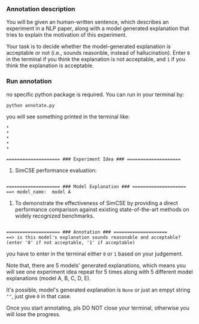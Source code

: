### Annotation description

You will be given an human-written sentence, which describes an experiment in a NLP paper, along with a model generated explanation that tries to explain the motivation of this experiment. 

Your task is to decide whether the model-generated explanation is acceptable or not (i.e., sounds reasonble, instead of hallucination). Enter `0` in the terminal if you think the explanation is not acceptable, and `1` if you think the explanation is acceptable.

### Run annotation

no specific python package is required. You can run in your terminal by:
```bash
python annotate.py
```

you will see something printed in the terminal like:
```
*
*
*
*
*

==================== ### Experiment Idea ### ====================
```
1. SimCSE performance evaluation: 
```

==================== ### Model Explanation ### ====================
==> model_name:  model A
```
1. To demonstrate the effectiveness of SimCSE by providing a direct performance comparison against existing state-of-the-art methods on widely recognized benchmarks.
```

==================== ### Annotation ### ====================
==> is this model's explanation sounds reasonable and acceptable? (enter '0' if not acceptable, '1' if acceptable)
```

you have to enter in the terminal either `0` or `1` based on your judgement. 

Note that, there are 5 models' generated explanations, which means you will see one experiment idea repeat for 5 times along with 5 different model explanations (model A, B, C, D, E).  

It's possible, model's generated explanation is `None` or just an empyt string `""`, just give `0` in that case.

Once you start annotating, pls DO NOT close your terminal, otherwise you will lose the progress.
